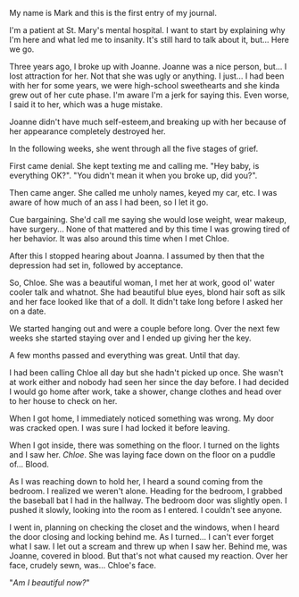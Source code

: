 My name is Mark and this is the first entry of my journal.

I'm a patient at St. Mary's mental hospital. I want to start by explaining why I'm here and what led me to insanity. It's still hard to talk about it, but... Here we go.

Three years ago, I broke up with Joanne. Joanne was a nice person, but... I lost attraction for her. Not that she was ugly or anything. I just... I had been with her for some years, we were high-school sweethearts and she kinda grew out of her cute phase. I'm aware I'm a jerk for saying this. Even worse, I said it to her, which was a huge mistake.

Joanne didn't have much self-esteem,and breaking up with her because of her appearance completely destroyed her.

In the following weeks, she went through all the five stages of grief.

First came denial. She kept texting me and calling me. "Hey baby, is everything OK?". "You didn't mean it when you broke up, did you?".

Then came anger. She called me unholy names, keyed my car, etc. I was aware of how much of an ass I had been, so I let it go.

Cue bargaining. She'd call me saying she would lose weight, wear makeup, have surgery... None of that mattered and by this time I was growing tired of her behavior. It was also around this time when I met Chloe.

After this I stopped hearing about Joanna. I assumed by then that the depression had set in, followed by acceptance.

So, Chloe. She was a beautiful woman, I met her at work, good ol' water cooler talk and whatnot. She had beautiful blue eyes, blond hair soft as silk and her face looked like that of a doll. It didn't take long before I asked her on a date.

We started hanging out and were a couple before long. Over the next few weeks she started staying over and I ended up giving her the key.

A few months passed and everything was great. Until that day.

I had been calling Chloe all day but she hadn't picked up once. She wasn't at work either and nobody had seen her since the day before. I had decided I would go home after work, take a shower, change clothes and head over to her house to check on her.

When I got home, I immediately noticed something was wrong. My door was cracked open. I was sure I had locked it before leaving.

When I got inside, there was something on the floor. I turned on the lights and I saw her. *Chloe*. She was laying face down on the floor on a puddle of... Blood.

As I was reaching down to hold her, I heard a sound coming from the bedroom. I realized we weren't alone. Heading for the bedroom, I grabbed the baseball bat I had in the hallway. The bedroom door was slightly open. I pushed it slowly, looking into the room as I entered. I couldn't see anyone.

I went in, planning on checking the closet and the windows, when I heard the door closing and locking behind me. As I turned... I can't ever forget what I saw. I let out a scream and threw up when I saw her. Behind me, was Joanne, covered in blood. But that's not what caused my reaction. Over her face, crudely sewn, was... Chloe's face.

"*Am I beautiful now?*"